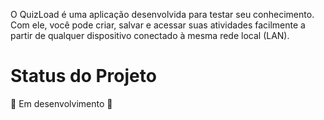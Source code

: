 O QuizLoad é uma aplicação desenvolvida para testar seu conhecimento. Com ele, você pode criar, salvar e acessar suas atividades facilmente a partir de qualquer dispositivo conectado à mesma rede local (LAN).

# Status do Projeto

🚧 Em desenvolvimento 🚧



